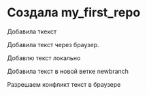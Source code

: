 # Создала my_first_repo

Добавила ткекст

Добавила текст через браузер.


Добавлю текст локально

Добавила текст в новой ветке newbranch

Разрешаем конфликт текст в браузере
